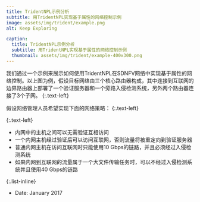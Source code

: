```yaml
---
title: TridentNPL示例分析
subtitle: 用TridentNPL实现基于属性的网络控制示例
image: assets/img/trident/example.png
alt: Keep Exploring

caption:
  title: TridentNPL示例分析
  subtitle: 用TridentNPL实现基于属性的网络控制示例
  thumbnail: assets/img/trident/example-400x300.png
---
```


我们通过一个示例来展示如何使用TridentNPL在SDNFV网络中实现基于属性的网络控制。以上图为例，假设目标网络由三个核心路由器构成，其中连接到互联网的边界路由器上部署了一个验证服务器和一个旁路入侵检测系统，另外两个路由器连接了3个子网。
{:.text-left}

假设网络管理人员希望实现下面的网络策略：
{:.text-left}

{:.text-left}

- 内网中的主机之间可以无需验证互相访问
- 一个内网主机经过验证后可以访问互联网，否则流量将被重定向到验证服务器
- 普通内网主机在访问互联网时只能使用10 Gbps的链路，并且必须经过入侵检测系统
- 如果内网到互联网的流量属于一个大文件传输任务时，可以不经过入侵检测系统并且使用40 Gbps的链路


{:.list-inline}

- Date: January 2017
